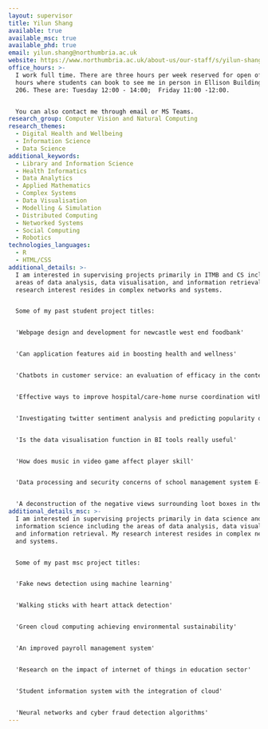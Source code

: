 ```yaml
---
layout: supervisor
title: Yilun Shang
available: true
available_msc: true
available_phd: true
email: yilun.shang@northumbria.ac.uk
website: https://www.northumbria.ac.uk/about-us/our-staff/s/yilun-shang/
office_hours: >-
  I work full time. There are three hours per week reserved for open office
  hours where students can book to see me in person in Ellison Building B, Room
  206. These are: Tuesday 12:00 - 14:00;  Friday 11:00 -12:00. 


  You can also contact me through email or MS Teams.
research_group: Computer Vision and Natural Computing
research_themes:
  - Digital Health and Wellbeing
  - Information Science
  - Data Science
additional_keywords:
  - Library and Information Science
  - Health Informatics
  - Data Analytics
  - Applied Mathematics
  - Complex Systems
  - Data Visualisation
  - Modelling & Simulation
  - Distributed Computing
  - Networked Systems
  - Social Computing
  - Robotics
technologies_languages:
  - R
  - HTML/CSS
additional_details: >-
  I am interested in supervising projects primarily in ITMB and CS including the
  areas of data analysis, data visualisation, and information retrieval. My
  research interest resides in complex networks and systems.


  Some of my past student project titles:


  'Webpage design and development for newcastle west end foodbank'


  'Can application features aid in boosting health and wellness'


  'Chatbots in customer service: an evaluation of efficacy in the contemporary business environment' 


  'Effective ways to improve hospital/care-home nurse coordination with the use of a web application'


  'Investigating twitter sentiment analysis and predicting popularity of tweets with health and fitness data'


  'Is the data visualisation function in BI tools really useful'


  'How does music in video game affect player skill'


  'Data processing and security concerns of school management system E-class and Moodle'


  'A deconstruction of the negative views surrounding loot boxes in the video game industry'
additional_details_msc: >-
  I am interested in supervising projects primarily in data science and
  information science including the areas of data analysis, data visualisation,
  and information retrieval. My research interest resides in complex networks
  and systems.


  Some of my past msc project titles:


  'Fake news detection using machine learning'


  'Walking sticks with heart attack detection'


  'Green cloud computing achieving environmental sustainability'


  'An improved payroll management system'


  'Research on the impact of internet of things in education sector'


  'Student information system with the integration of cloud'


  'Neural networks and cyber fraud detection algorithms'
---
```

